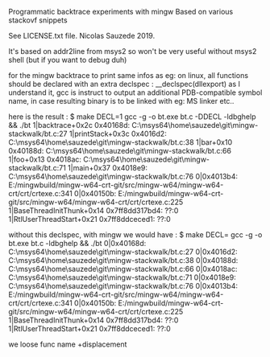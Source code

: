 
Programmatic backtrace experiments with mingw
Based on various stackovf snippets

See LICENSE.txt file.
Nicolas Sauzede 2019.

It's based on addr2line from msys2 so won't be very useful without msys2 shell
(but if you want to debug duh)

for the mingw backtrace to print same infos as eg: on linux,
all functions should be declared with an extra declspec : __declspec(dllexport)
as I understand it, gcc is instruct to output an additional PDB-compatible symbol name,
in case resulting binary is to be linked with eg: MS linker etc..

here is the result :
$ make DECL=1
gcc -g -o bt.exe bt.c -DDECL -ldbghelp && ./bt
1|backtrace+0x2c 0x40168d: C:\msys64\home\sauzede\git\mingw-stackwalk/bt.c:27
1|printStack+0x3c 0x4016d2: C:\msys64\home\sauzede\git\mingw-stackwalk/bt.c:38
1|bar+0x10 0x40188d: C:\msys64\home\sauzede\git\mingw-stackwalk/bt.c:66
1|foo+0x13 0x4018ac: C:\msys64\home\sauzede\git\mingw-stackwalk/bt.c:71
1|main+0x37 0x4018e9: C:\msys64\home\sauzede\git\mingw-stackwalk/bt.c:76
0|0x4013b4: E:/mingwbuild/mingw-w64-crt-git/src/mingw-w64/mingw-w64-crt/crt/crtexe.c:341
0|0x40150b: E:/mingwbuild/mingw-w64-crt-git/src/mingw-w64/mingw-w64-crt/crt/crtexe.c:225
1|BaseThreadInitThunk+0x14 0x7ff8dd317bd4: ??:0
1|RtlUserThreadStart+0x21 0x7ff8ddceced1: ??:0

without this declspec, with mingw we would have :
$ make DECL=
gcc -g -o bt.exe bt.c  -ldbghelp && ./bt
0|0x40168d: C:\msys64\home\sauzede\git\mingw-stackwalk/bt.c:27
0|0x4016d2: C:\msys64\home\sauzede\git\mingw-stackwalk/bt.c:38
0|0x40188d: C:\msys64\home\sauzede\git\mingw-stackwalk/bt.c:66
0|0x4018ac: C:\msys64\home\sauzede\git\mingw-stackwalk/bt.c:71
0|0x4018e9: C:\msys64\home\sauzede\git\mingw-stackwalk/bt.c:76
0|0x4013b4: E:/mingwbuild/mingw-w64-crt-git/src/mingw-w64/mingw-w64-crt/crt/crtexe.c:341
0|0x40150b: E:/mingwbuild/mingw-w64-crt-git/src/mingw-w64/mingw-w64-crt/crt/crtexe.c:225
1|BaseThreadInitThunk+0x14 0x7ff8dd317bd4: ??:0
1|RtlUserThreadStart+0x21 0x7ff8ddceced1: ??:0

we loose func name +displacement
